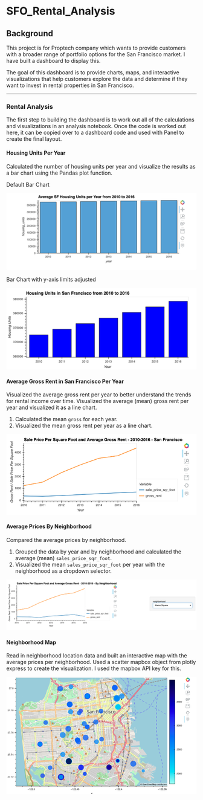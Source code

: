 # SFO_Rental_Analysis

## Background
This project is for Proptech company which wants to provide customers with a broader range of portfolio options for the San Francisco market. I have built a dashboard to display this. 

The goal of this dashboard is to provide charts, maps, and interactive visualizations that help customers explore the data and determine if they want to invest in rental properties in San Francisco.

---
### Rental Analysis

The first step to building the dashboard is to work out all of the calculations and visualizations in an analysis notebook. Once the code is worked out here, it can be copied over to a dashboard code and used with Panel to create the final layout.


#### Housing Units Per Year

Calculated the number of housing units per year and visualize the results as a bar chart using the Pandas plot function.

Default Bar Chart

  ![unscaled-bar.png](Images/Avg-SF-units-peryear.png)

Bar Chart with y-axis limits adjusted

  ![scaled-bar.png](Images/zoomed-housing-units-by-year.png)


#### Average Gross Rent in San Francisco Per Year

Visualized the average gross rent per year to better understand the trends for rental income over time. Visualized the average (mean) gross rent per year and visualized it as a line chart.

1. Calculated the mean `gross` for each year.
2. Visualized the mean gross rent per year as a line chart.

  ![gross-rent.png](Images/avg-sale-px-sq-foot-gross-rent.png)
  
  #### Average Prices By Neighborhood

Compared the average prices by neighborhood.

1. Grouped the data by year and by neighborhood and calculated the average (mean) `sales_price_sqr_foot`.
2. Visualized the mean `sales_price_sqr_foot` per year with the neighborhood as a dropdown selector.

  ![avg-price-neighborhood.png](Images/pricing-info-by-neighborhood.png)
  
  
  #### Neighborhood Map

Read in neighborhood location data and built an interactive map with the average prices per neighborhood. Used a scatter mapbox object from plotly express to create the visualization. I used the mapbox API key for this.

  ![neighborhood-map.png](Images/6-4-geoviews-plot.png)
  
  
  
  
  
  
